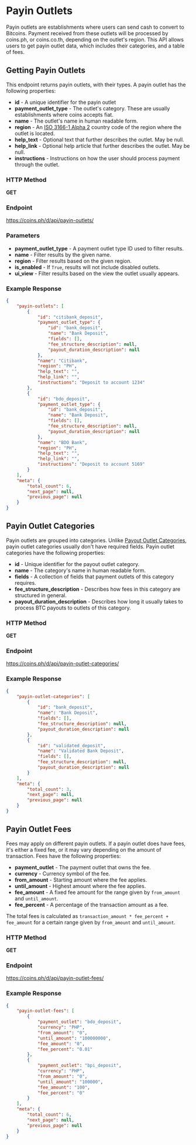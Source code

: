 # Payin Outlets

Payin outlets are establishments where users can send cash to convert to
Bitcoins. Payment received from these outlets will be processed by coins.ph,
or coins.co.th, depending on the outlet's region. This API allows users to get
payin outlet data, which includes their categories, and a table of fees.

## Getting Payin Outlets

This endpoint returns payin outlets, with their types. A payin outlet has the
following properties:

* **id** - A unique identifier for the payin outlet
* **payment_outlet_type** - The outlet's category. These are usually establishments where coins accepts fiat.
* **name** - The outlet's name in human readable form.
* **region** - An [ISO 3166-1 Alpha 2](http://en.wikipedia.org/wiki/ISO_3166-1_alpha-2) country code of the region where the outlet is located.
* **help_text** - Optional text that further describes the outlet. May be null.
* **help_link** - Optional help article that further describes the outlet. May be null.
* **instructions** - Instructions on how the user should process payment through the outlet.

### HTTP Method

**GET**

### Endpoint

https://coins.ph/d/api/payin-outlets/

### Parameters

* **payment_outlet_type** - A payment outlet type ID used to filter results.
* **name** - Filter results by the given name.
* **region** - Filter results based on the given region.
* **is_enabled** - If `True`, results will not include disabled outlets.
* **ui_view** - Filter results based on the view the outlet usually appears.

### Example Response

```json
{
    "payin-outlets": [
        {
            "id": "citibank_deposit",
            "payment_outlet_type": {
                "id": "bank_deposit",
                "name": "Bank Deposit",
                "fields": [],
                "fee_structure_description": null,
                "payout_duration_description": null
            },
            "name": "Citibank",
            "region": "PH",
            "help_text": "",
            "help_link": "",
            "instructions": "Deposit to account 1234"
        },
        {
            "id": "bdo_deposit",
            "payment_outlet_type": {
                "id": "bank_deposit",
                "name": "Bank Deposit",
                "fields": [],
                "fee_structure_description": null,
                "payout_duration_description": null
            },
            "name": "BDO Bank",
            "region": "PH",
            "help_text": "",
            "help_link": "",
            "instructions": "Deposit to account 5169"
        }
    ],
    "meta": {
        "total_count": 6,
        "next_page": null,
        "previous_page": null
    }
}
```

## Payin Outlet Categories

Payin outlets are grouped into categories. Unlike
[Payout Outlet Categories](payout-outlets-api.md), payin outlet categories
usually don't have required fields. Payin outlet categories have the following
properties:

* **id** - Unique identifier for the payout outlet category.
* **name** - The category's name in human readable form.
* **fields** - A collection of fields that payment outlets of this category requires.
* **fee_structure_description** - Describes how fees in this category are structured in general.
* **payout_duration_description** - Describes how long it usually takes to process BTC payouts to outlets of this category.

### HTTP Method

**GET**

### Endpoint

https://coins.ph/d/api/payin-outlet-categories/

### Example Response

```json
{
    "payin-outlet-categories": [
        {
            "id": "bank_deposit",
            "name": "Bank Deposit",
            "fields": [],
            "fee_structure_description": null,
            "payout_duration_description": null
        },
        {
            "id": "validated_deposit",
            "name": "Validated Bank Deposit",
            "fields": [],
            "fee_structure_description": null,
            "payout_duration_description": null
        }
    ],
    "meta": {
        "total_count": 3,
        "next_page": null,
        "previous_page": null
    }
}
```

## Payin Outlet Fees

Fees may apply on different payin outlets. If a payin outlet does have fees,
it's either a fixed fee, or it may vary depending on the amount of transaction.
Fees have the following properties:

* **payment_outlet** - The payment outlet that owns the fee.
* **currency** - Currency symbol of the fee.
* **from_amount** - Starting amount where the fee applies.
* **until_amount** - Highest amount where the fee applies.
* **fee_amount** - A fixed fee amount for the range given by `from_amount` and `until_amount`.
* **fee_percent** - A percentage of the transaction amount as a fee.

The total fees is calculated as `transaction_amount * fee_percent + fee_amount`
for a certain range given by `from_amount` and `until_amount`.

### HTTP Method

**GET**

### Endpoint

https://coins.ph/d/api/payin-outlet-fees/

### Example Response

```json
{
    "payin-outlet-fees": [
        {
            "payment_outlet": "bdo_deposit",
            "currency": "PHP",
            "from_amount": "0",
            "until_amount": "100000000",
            "fee_amount": "0",
            "fee_percent": "0.01"
        },
        {
            "payment_outlet": "bpi_deposit",
            "currency": "PHP",
            "from_amount": "0",
            "until_amount": "100000",
            "fee_amount": "100",
            "fee_percent": "0"
        }
    ],
    "meta": {
        "total_count": 6,
        "next_page": null,
        "previous_page": null
    }
}
```
